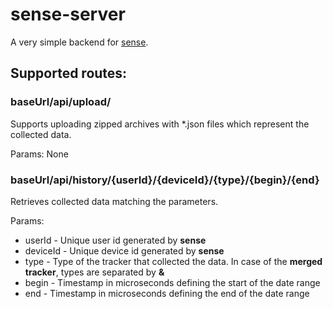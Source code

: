 # sense-server

A very simple backend for [sense](https://github.com/shomimn/sense).

## Supported routes:

### baseUrl/api/upload/

Supports uploading zipped archives with *.json files which represent the collected data.

Params: None

### baseUrl/api/history/{userId}/{deviceId}/{type}/{begin}/{end} 

Retrieves collected data matching the parameters.

Params:
- userId - Unique user id generated by **sense**
- deviceId - Unique device id generated by **sense**
- type - Type of the tracker that collected the data. In case of the **merged tracker**, types are separated by **&**
- begin - Timestamp in microseconds defining the start of the date range
- end - Timestamp in microseconds defining the end of the date range
